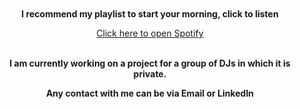 <div align="center" style="margin-top: 50px; margin-bottom: 50px;">
  <p><strong>I recommend my playlist to start your morning, click to listen</strong></p>

  <a href="https://open.spotify.com/playlist/3foPurV4qm8jojJAGE9ze2?si=ea75995ff36f4c44" target="_blank">
    Click here to open Spotify
    <br>
  </a>
  
  <br>

  <p><strong>I am currently working on a project for a group of DJs in which it is private.</strong></p>
  <p><strong>Any contact with me can be via Email or LinkedIn</strong></p>
</div>
